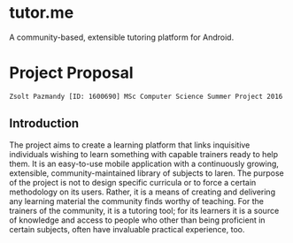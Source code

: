 # tutor.me

A community-based, extensible tutoring platform for Android.

# Project Proposal

`Zsolt Pazmandy [ID: 1600690] MSc Computer Science Summer Project 2016`

## Introduction

The project aims to create a learning platform that links inquisitive individuals wishing to learn something with capable trainers ready to help them. It is an easy-to-use mobile application with a continuously growing, extensible, community-maintained library of subjects to laren. The purpose of the project is not to design specific curricula or to force a certain methodology on its users. Rather, it is a means of creating and delivering any learning material the community finds worthy of teaching. For the trainers of the community, it is a tutoring tool; for its learners it is a source of knowledge and access to people who other than being proficient in certain subjects, often have invaluable practical experience, too.